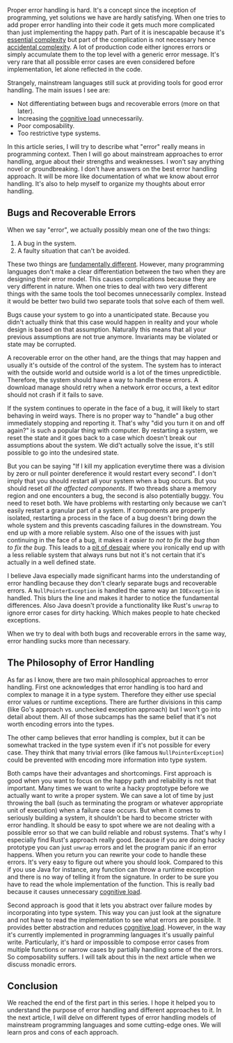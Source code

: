 
Proper error handling is hard. It's a concept since the inception of programming, yet solutions we have are hardly satisfying. When one tries to add proper error handling into their code it gets much more complicated than just implementing the happy path. Part of it is inescapable because it's [essential complexity](https://en.wikipedia.org/wiki/No_Silver_Bullet) but part of the complication is not necessary hence [accidental complexity](https://en.wikipedia.org/wiki/No_Silver_Bullet). A lot of production code either ignores errors or simply accumulate them to the top level with a generic error message. It's very rare that all possible error cases are even considered before implementation, let alone reflected in the code.

Strangely, mainstream languages still suck at providing tools for good error handling. The main issues I see are: 

- Not differentiating between bugs and recoverable errors (more on that later).
- Increasing the [cognitive load](https://minds.md/zakirullin/cognitive) unnecessarily.
- Poor composability.
- Too restrictive type systems.

In this article series, I will try to describe what "error" really means in programming context. Then I will go about mainstream approaches to error handling, argue about their strengths and weaknesses. I won't say anything novel or groundbreaking. I don't have answers on the best error handling approach. It will be more like documentation of what we know about error handling. It's also to help myself to organize my thoughts about error handling.

## Bugs and Recoverable Errors

When we say "error", we actually possibly mean one of the two things:

1. A bug in the system.
2. A faulty situation that can't be avoided.

These two things are [fundamentally different](https://joeduffyblog.com/2016/02/07/the-error-model/#bugs-arent-recoverable-errors). However, many programming languages don't make a clear differentiation between the two when they are designing their error model. This causes complications because they are very different in nature. When one tries to deal with two very different things with the same tools the tool becomes unnecessarily complex. Instead it would be better two build two separate tools that solve each of them well.

Bugs cause your system to go into a unanticipated state. Because you didn't actually think that this case would happen in reality and your whole design is based on that assumption. Naturally this means that all your previous assumptions are not true anymore. Invariants may be violated or state may be corrupted. 

A recoverable error on the other hand, are the things that may happen and usually it's outside of the control of the system. The system has to interact with the outside world and outside world is a lot of the times unpredictible. Therefore, the system should have a way to handle these errors. A download manage should retry when a network error occurs, a text editor should not crash if it  fails to save.

If the system continues to operate in the face of a bug, it will likely to start behaving in weird ways. There is no proper way to "handle" a bug other immediately stopping and reporting it. That's why "did you turn it on and off again?" is such a popular thing with computer. By restarting a system, we reset the state and it goes back to a case which doesn't break our assumptions about the system. We did't actually solve the issue, it's still possible to go into the undesired state.

But you can be saying "If I kill my application everytime there was a division by zero or null pointer dereference it would restart every second". I don't imply that you should restart all your system when a bug occurs. But you should reset _all the affected components_. If two threads share a memory region and one encounters a bug, the second is also potentially buggy. You need to reset both. We have problems with restarting only because we can't easily restart a granular part of a system. If components are properly isolated, restarting a process in the face of a bug doesn't bring down the whole system and this prevents cascading failures in the downstream. You end up with a more reliable system. Also one of the issues with just continuing in the face of a bug, it makes it _easier to not to fix the bug than to fix the bug_. This leads to a [pit of despair](https://blog.codinghorror.com/falling-into-the-pit-of-success/) where you ironically end up with a less reliable system that always runs but not it's not certain that it's actually in a well defined state. 

I believe Java especially made significant harms into the understanding of error handling because they don't clearly separate bugs and recoverable errors. A `NullPointerException` is handled the same way an `IOException` is handled. This blurs the line and makes it harder to notice the fundamental differences. Also Java doesn't provide a functionality like Rust's `unwrap` to ignore error cases for dirty hacking. Which makes people to hate checked exceptions.

When we try to deal with both bugs and recoverable errors in the same way, error handling sucks more than necessary.

## The Philosophy of Error Handling

As far as I know, there are two main philosophical approaches to error handling. First one acknowledges that error handling is too hard and complex to manage it in a type system. Therefore they either use special error values or runtime exceptions. There are further divisions in this camp (like Go's approach vs. unchecked exception approach) but I won't go into detail about them. All of those subcamps has the same belief that it's not worth encoding errors into the types.

The other camp believes that error handling is complex, but it can be somewhat tracked in the type system even if it's not possible for every case. They think that many trivial errors (like famous `NullPointerException`) could be prevented with encoding more information into type system.

Both camps have their advantages and shortcomings. First approach is good when you want to focus on the happy path and reliability is not that important. Many times we want to write a hacky proptotype before we actually want to write a proper system. We can save a lot of time by just throwing the ball (such as terminating the program or whatever appropriate unit of execution) when a failure case occurs. But when it comes to seriously building a system, it shouldn't be hard to become stricter with error handling. It should be easy to spot where we are not dealing with a possible error so that we can build reliable and robust systems. That's why I especially find Rust's approach really good. Because if you are doing hacky prototype you can just `unwrap` errors and let the program panic if an error happens. When you return you can rewrite your code to handle these errors. It's very easy to figure out where you should look. Compared to this if you use Java for instance, any function can throw a runtime exception and there is no way of telling it from the signature. In order to be sure you have to read the whole implementation of the function. This is really bad because it causes unnecessary [cognitive load](https://minds.md/zakirullin/cognitive).

Second approach is good that it lets you abstract over failure modes by incorporating into type system. This way you can just look at the signature and not have to read the implementation to see what errors are possible. It provides better abstraction and reduces [cognitive load](https://minds.md/zakirullin/cognitive). However, in the way it's currently implemented in programming languages it's usually painful write. Particularly, it's hard or impossible to compose error cases from multiple functions or narrow cases by partially handling some of the errors. So composability suffers. I will talk about this in the next article when we discuss monadic errors.

## Conclusion

We reached the end of the first part in this series. I hope it helped you to understand the purpose of error handling and different approaches to it. In the next article, I will delve on different types of error handling models of mainstream programming languages and some cutting-edge ones. We will learn pros and cons of each approach.
